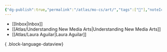 ```yaml
---
{"dg-publish":true,"permalink":"/atlas/mo-cs/art/","tags":["📍"],"noteIcon":"","updated":"2024-10-29T18:27:52.591-07:00"}
---
```


- [[Inbox\|Inbox]]
- [[Atlas/Understanding New Media Arts\|Understanding New Media Arts]]
- [[Atlas/Laura Aguilar\|Laura Aguilar]]

{ .block-language-dataview}
